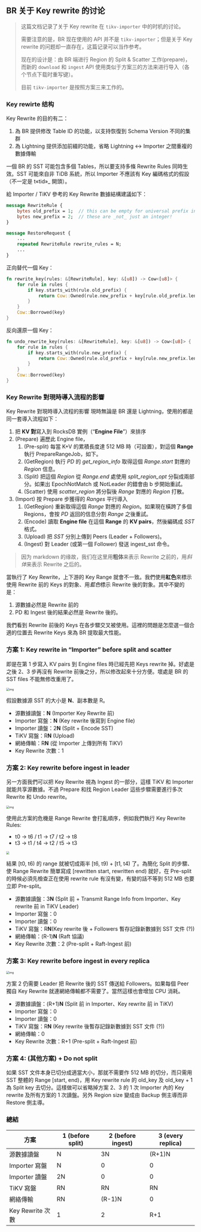 ## BR 关于 Key rewrite 的讨论

> 这篇文档记录了关于 Key rewrite 在 `tikv-importer` 中的时机的讨论。
>
> 需要注意的是，BR 现在使用的 API 并不是 `tikv-importer`；但是关于 Key rewrite 的问题却一直存在，这篇记录可以当作参考。
>
> 现在的设计是：由 BR 端进行 Region 的 Split & Scatter 工作(prepare)，而新的 `download` 和 `ingest` API 使用类似于方案三的方法来进行导入（各个节点下载时重写键）。
>
> 目前 `tikv-importer` 是按照方案三来工作的。

### Key rewirte 结构

Key Rewrite 的目的有二：

1. 為 BR 提供修改 Table ID 的功能，以支持恢復到 Schema Version 不同的集群
2. 為 Lightning 提供添加前綴的功能，省略 Lightning ↔ Importer 之間重複的數據傳輸

一個 BR 的 SST 可能包含多個 Tables，所以要支持多條 Rewrite Rules 同時生效。SST 可能來自非 TiDB 系統，所以 Importer 不應該有 Key 編碼格式的假設（不一定是 t«tid»_ 開頭）。

給 Importer / TiKV 參考的 Key Rewrite 數據結構建議如下：

```protobuf
message RewriteRule {
	bytes old_prefix = 1;  // this can be empty for universal prefix insertion!
	bytes new_prefix = 2;  // these are _not_ just an integer!
}

message RestoreRequest {
	...
	repeated RewriteRule rewrite_rules = N;
	...
}
```

正向替代一個 Key：

```rust
fn rewrite_key(rules: &[RewriteRule], key: &[u8]) -> Cow<[u8]> {
    for rule in rules {
        if key.starts_with(rule.old_prefix) {
            return Cow::Owned(rule.new_prefix + key[rule.old_prefix.len()..])
        }
    }
    Cow::Borrowed(key)
}
```

反向還原一個 Key：

```rust
fn undo_rewrite_key(rules: &[RewriteRule], key: &[u8]) -> Cow<[u8]> {
    for rule in rules {
        if key.starts_with(rule.new_prefix) {
            return Cow::Owned(rule.old_prefix + key[rule.new_prefix.len()..])
        }
    }
    Cow::Borrowed(key)
}
```

### Key Rewrite 對現時導入流程的影響

Key Rewrite 對現時導入流程的影響
現時無論是 BR 還是 Lightning，使用的都是同一套導入流程如下：
1. 把 **KV 對**寫入到 RocksDB 實例（“**Engine File**”）來排序
2. (Prepare) 遍歷此 Engine file，
   1. (Pre-split) 每當 K+V 的累積長度達 512 MB 時（可設置），對這個 **Range** 執行 PrepareRangeJob，如下。
   2. (GetRegion) 執行 *PD* 的 *get_region_info* 取得這個 *Range.start* 對應的 *Region* 信息。
   3. (Split) 把這個 *Region* 從 *Range.end* 處使用 *split_region_opt* 分裂成兩部分。如果出 EpochNotMatch 或 NotLeader 的錯會由 b 步開始重試。
   4. (Scatter) 使用 *scatter_region* 將分裂後 *Range* 對應的 *Region* 打散。
3. (Import) 按 Prepare 步獲得的 *Ranges* 平行導入
   1. (GetRegion) 重新取得這個 *Range* 對應的 *Region*。如果現在橫跨了多個 Regions，會按 *PD* 返回的信息分割 *Range* 之後重試。
   2. (Encode) 讀取 **Engine file** 在這個 **Range** 的 **KV pairs**，然後編碼成 *SST* 格式。
   3. (Upload) 把 *SST* 分別上傳到 Peers (Leader + Followers)。
   4. (Ingest) 對 Leader (或第一個 Follower) 發送 ingest_sst 命令。

> 因为 markdown 的缘故，我们在这里用**粗体**来表示 Rewrite 之前的，用*斜体*来表示 Rewrite 之后的。

當執行了 Key Rewrite，上下游的 Key Range 就會不一致。我們使用**紅色**來標示使用 Rewrite 前的 Keys 的對象、用*藍色*標示 Rewrite 後的對象。其中不變的是：

1. 源數據必然是 Rewrite 前的
2. PD 和 Ingest 後的結果必然是 Rewrite 後的。

我們看到 Rewrite 前後的 Keys 在各步驟交叉被使用。這裡的問題是怎麼選一個合適的位置去 Rewrite Keys 來為 BR 提取最大性能。

### 方案 1: Key rewrite in “Importer” before split and scatter

即是在第 1 步寫入 KV pairs 到 Engine files 時已經先把 Keys rewrite 掉。好處是之後 2、3 步再沒有 Rewrite 前後之分，所以修改起來十分方便。壞處是 BR 的 SST files 不能無修改重用了。

<img src="./resources/solution1-of-key-rewrite.jpg" alt="img" style="zoom:50%;" />


假設數據源 SST 的大小是 **N**、副本數是 R。
* 源數據讀盤：**N** (Importer Key Rewrite 前)
* Importer 寫盤：**N** (Key rewrite 後寫到 Engine file)
* Importer 讀盤：2**N** (Split + Encode SST)
* TiKV 寫盤：R**N** (Upload)
* 網絡傳輸：R**N** (從 Importer 上傳到所有 TiKV)
* Key Rewrite 次數：1

### 方案 2: Key rewrite before ingest in leader

另一方面我們可以把 Key Rewrite 視為 Ingest 的一部分，這樣 TiKV 和 Importer 就能共享源數據。不過 Prepare 和找 Region Leader 這些步驟需要進行多次 Rewrite 和 Undo rewrite。

<img src="./resources/solution2-of-key-rewrite.jpg" alt="img" style="zoom:50%;" />


使用此方案的危機是 Range Rewrite 會打亂順序，例如我們執行 Key Rewrite Rules:
* t0 → t6 / t1 → t7 / t2 → t8
* t3 → t1 / t4 → t2 / t5 → t3

<img src="./resources/glitch-of-solution2.jpg" style="zoom:50%;" />

結果 [t0, t6) 的 range 就被切成兩半 [t6, t9) + [t1, t4) 了。為簡化 Split 的步驟、使 Range Rewrite 簡單寫成 [rewritten start, rewritten end) 就好，在 Pre-split 的時候必須先檢查正在使用 rewrite rule 有沒有變，有變的話不等到 512 MB 也要立即 Pre-split。

* 源數據讀盤：3**N** (Split 前 + Transmit Range Info from Importer、Key rewrite 前 in TiKV Leader)
* Importer 寫盤：0
* Importer 讀盤：0
* TiKV 寫盤：R**N**(Key rewrite 後 + Followers 暫存記錄新數據到 SST 文件 (?))
* 網絡傳輸：(R-1)**N** (Raft 協議)
* Key Rewrite 次數：2 (Pre-split + Raft-Ingest 前)

### 方案 3: Key rewrite before ingest in every replica

<img src="./resources/solution3-of-key-rewrite.jpg" alt="img" style="zoom:50%;" />

方案 2 仍需要 Leader 把 Rewrite 後的 SST 傳送給 Followers。如果每個 Peer 獨自 Key Rewrite 就連網絡傳輸都不需要了。當然這樣也會增加 CPU 消耗。
* 源數據讀盤：(R+1)**N** (Split 前 in Importer、Key rewrite 前 in TiKV)
* Importer 寫盤：0
* Importer 讀盤：0
* TiKV 寫盤：R**N** (Key rewrite 後暫存記錄新數據到 SST 文件 (?))
* 網絡傳輸：0
* Key Rewrite 次數：R+1 (Pre-split + Raft-Ingest 前)

### 方案 4: (其他方案) + Do not split

如果 SST 文件本身已切分成適當大小，那就不需要作 512 MB 的切分，而只需用 SST 整體的 Range [start, end)，用 Key rewrite rule 的 old_key 及 old_key + 1 為 Split key 去切分。這樣做可以省略掉方案 2、3 的 1 次 Importer 內的 Key rewrite 及所有方案的 1 次讀盤。另外 Region size 變成由 Backup 側主導而非 Restore 側主導。

### 總結

| 方案             | 1 (before split) | 2 (before ingest) | 3 (every replica) |
| ---------------- | ---------------- | ----------------- | ----------------- |
| 源數據讀盤       | N                | 3N                | (R+1)N            |
| Importer 寫盤    | N                | 0                 | 0                 |
| Importer 讀盤    | 2N               | 0                 | 0                 |
| TiKV 寫盤        | RN               | RN                | RN                |
| 網絡傳輸         | RN               | (R-1)N            | 0                 |
| Key Rewrite 次數 | 1                | 2                 | R+1               |


